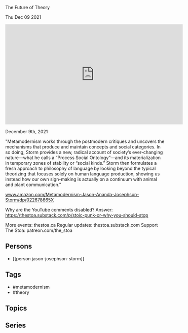 

 The Future of Theory

Thu Dec 09 2021

<iframe width="560" height="315" src="https://www.youtube.com/embed/byoQGRRSnN8" title="Metamodernism: The Future of Theory w/ Jason Josephson Storm" frameborder="0" allow="accelerometer; autoplay; clipboard-write; encrypted-media; gyroscope; picture-in-picture" allowfullscreen ></iframe>

December 9th, 2021

"Metamodernism works through the postmodern critiques and uncovers the mechanisms that produce and maintain concepts and social categories. In so doing, Storm provides a new, radical account of society’s ever-changing nature—what he calls a “Process Social Ontology”—and its materialization in temporary zones of stability or “social kinds.” Storm then formulates a fresh approach to philosophy of language by looking beyond the typical theorizing that focuses solely on human language production, showing us instead how our own sign-making is actually on a continuum with animal and plant communication."

www.amazon.com/Metamodernism-Jason-Ananda-Josephson-Storm/dp/022678665X

Why are the YouTube comments disabled? Answer: https://thestoa.substack.com/p/stoic-punk-or-why-you-should-stop

More events: thestoa.ca
Regular updates: thestoa.substack.com
Support The Stoa: patreon.com/the_stoa

## Persons

- [[person.jason-josephson-storm]]

## Tags

- #metamodernism
- #theory

## Topics



## Series



